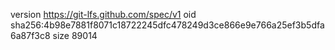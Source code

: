 version https://git-lfs.github.com/spec/v1
oid sha256:4b98e7881f8071c18722245dfc478249d3ce866e9e766a25ef3b5dfa6a87f3c8
size 89014
